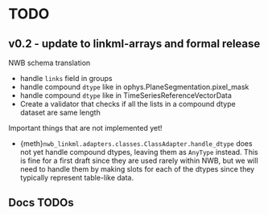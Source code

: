 # TODO

## v0.2 - update to linkml-arrays and formal release

NWB schema translation
- handle `links` field in groups
- handle compound `dtype` like in ophys.PlaneSegmentation.pixel_mask
- handle compound `dtype` like in TimeSeriesReferenceVectorData
- Create a validator that checks if all the lists in a compound dtype dataset are same length

Important things that are not implemented yet!

- {meth}`nwb_linkml.adapters.classes.ClassAdapter.handle_dtype` does not yet handle compound dtypes,
  leaving them as `AnyType` instead. This is fine for a first draft since they are used rarely within
  NWB, but we will need to handle them by making slots for each of the dtypes since they typically
  represent table-like data.

## Docs TODOs

```{todolist}
```